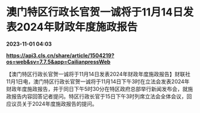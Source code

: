 # 澳门特区行政长官贺一诚将于11月14日发表2024年财政年度施政报告

**2023-11-01 04:03**

**https://api3.cls.cn/share/article/1504219?os=web&sv=7.7.5&app=CailianpressWeb**

【澳门特区行政长官贺一诚将于11月14日发表2024年财政年度施政报告】财联社11月1日电，澳门特区行政长官贺一诚将于11月14日下午3时在立法会发表2024年财政年度施政报告，并于同日下午5时30分在特区政府总部举行新闻发布会，就施政报告内容回答记者提问。特区行政长官于15日下午3时列席立法会全体会议，回应议员关于2024年度施政报告的提问。